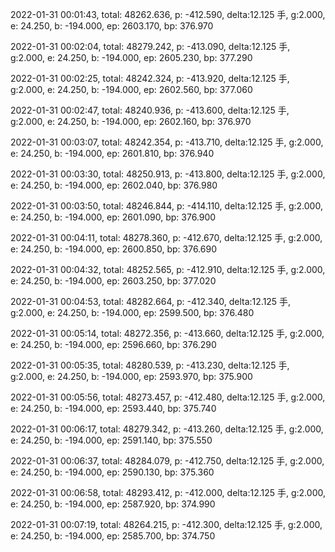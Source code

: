 2022-01-31 00:01:43, total: 48262.636, p: -412.590, delta:12.125 手, g:2.000, e: 24.250, b: -194.000, ep: 2603.170, bp: 376.970

2022-01-31 00:02:04, total: 48279.242, p: -413.090, delta:12.125 手, g:2.000, e: 24.250, b: -194.000, ep: 2605.230, bp: 377.290

2022-01-31 00:02:25, total: 48242.324, p: -413.920, delta:12.125 手, g:2.000, e: 24.250, b: -194.000, ep: 2602.560, bp: 377.060

2022-01-31 00:02:47, total: 48240.936, p: -413.600, delta:12.125 手, g:2.000, e: 24.250, b: -194.000, ep: 2602.160, bp: 376.970

2022-01-31 00:03:07, total: 48242.354, p: -413.710, delta:12.125 手, g:2.000, e: 24.250, b: -194.000, ep: 2601.810, bp: 376.940

2022-01-31 00:03:30, total: 48250.913, p: -413.800, delta:12.125 手, g:2.000, e: 24.250, b: -194.000, ep: 2602.040, bp: 376.980

2022-01-31 00:03:50, total: 48246.844, p: -414.110, delta:12.125 手, g:2.000, e: 24.250, b: -194.000, ep: 2601.090, bp: 376.900

2022-01-31 00:04:11, total: 48278.360, p: -412.670, delta:12.125 手, g:2.000, e: 24.250, b: -194.000, ep: 2600.850, bp: 376.690

2022-01-31 00:04:32, total: 48252.565, p: -412.910, delta:12.125 手, g:2.000, e: 24.250, b: -194.000, ep: 2603.250, bp: 377.020

2022-01-31 00:04:53, total: 48282.664, p: -412.340, delta:12.125 手, g:2.000, e: 24.250, b: -194.000, ep: 2599.500, bp: 376.480

2022-01-31 00:05:14, total: 48272.356, p: -413.660, delta:12.125 手, g:2.000, e: 24.250, b: -194.000, ep: 2596.660, bp: 376.290

2022-01-31 00:05:35, total: 48280.539, p: -413.230, delta:12.125 手, g:2.000, e: 24.250, b: -194.000, ep: 2593.970, bp: 375.900

2022-01-31 00:05:56, total: 48273.457, p: -412.480, delta:12.125 手, g:2.000, e: 24.250, b: -194.000, ep: 2593.440, bp: 375.740

2022-01-31 00:06:17, total: 48279.342, p: -413.260, delta:12.125 手, g:2.000, e: 24.250, b: -194.000, ep: 2591.140, bp: 375.550

2022-01-31 00:06:37, total: 48284.079, p: -412.750, delta:12.125 手, g:2.000, e: 24.250, b: -194.000, ep: 2590.130, bp: 375.360

2022-01-31 00:06:58, total: 48293.412, p: -412.000, delta:12.125 手, g:2.000, e: 24.250, b: -194.000, ep: 2587.920, bp: 374.990

2022-01-31 00:07:19, total: 48264.215, p: -412.300, delta:12.125 手, g:2.000, e: 24.250, b: -194.000, ep: 2585.700, bp: 374.750